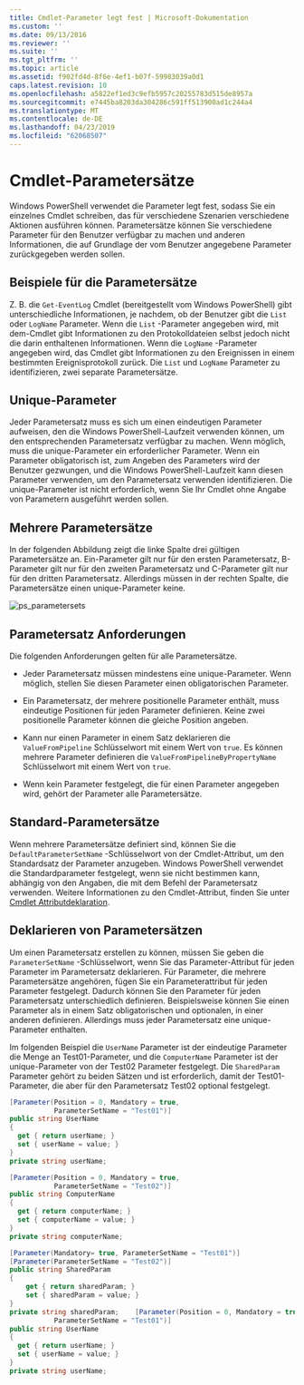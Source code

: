 ```yaml
---
title: Cmdlet-Parameter legt fest | Microsoft-Dokumentation
ms.custom: ''
ms.date: 09/13/2016
ms.reviewer: ''
ms.suite: ''
ms.tgt_pltfrm: ''
ms.topic: article
ms.assetid: f902fd4d-8f6e-4ef1-b07f-59983039a0d1
caps.latest.revision: 10
ms.openlocfilehash: a5822ef1ed3c9efb5957c20255783d515de8957a
ms.sourcegitcommit: e7445ba8203da304286c591ff513900ad1c244a4
ms.translationtype: MT
ms.contentlocale: de-DE
ms.lasthandoff: 04/23/2019
ms.locfileid: "62068507"
---
```

# <a name="cmdlet-parameter-sets"></a>Cmdlet-Parametersätze

Windows PowerShell verwendet die Parameter legt fest, sodass Sie ein einzelnes Cmdlet schreiben, das für verschiedene Szenarien verschiedene Aktionen ausführen können. Parametersätze können Sie verschiedene Parameter für den Benutzer verfügbar zu machen und anderen Informationen, die auf Grundlage der vom Benutzer angegebene Parameter zurückgegeben werden sollen.

## <a name="examples-of-parameter-sets"></a>Beispiele für die Parametersätze

Z. B. die `Get-EventLog` Cmdlet (bereitgestellt vom Windows PowerShell) gibt unterschiedliche Informationen, je nachdem, ob der Benutzer gibt die `List` oder `LogName` Parameter. Wenn die `List` -Parameter angegeben wird, mit dem-Cmdlet gibt Informationen zu den Protokolldateien selbst jedoch nicht die darin enthaltenen Informationen. Wenn die `LogName` -Parameter angegeben wird, das Cmdlet gibt Informationen zu den Ereignissen in einem bestimmten Ereignisprotokoll zurück. Die `List` und `LogName` Parameter zu identifizieren, zwei separate Parametersätze.

## <a name="unique-parameter"></a>Unique-Parameter

Jeder Parametersatz muss es sich um einen eindeutigen Parameter aufweisen, den die Windows PowerShell-Laufzeit verwenden können, um den entsprechenden Parametersatz verfügbar zu machen. Wenn möglich, muss die unique-Parameter ein erforderlicher Parameter. Wenn ein Parameter obligatorisch ist, zum Angeben des Parameters wird der Benutzer gezwungen, und die Windows PowerShell-Laufzeit kann diesen Parameter verwenden, um den Parametersatz verwenden identifizieren. Die unique-Parameter ist nicht erforderlich, wenn Sie Ihr Cmdlet ohne Angabe von Parametern ausgeführt werden sollen.

## <a name="multiple-parameter-sets"></a>Mehrere Parametersätze

In der folgenden Abbildung zeigt die linke Spalte drei gültigen Parametersätze an. Ein-Parameter gilt nur für den ersten Parametersatz, B-Parameter gilt nur für den zweiten Parametersatz und C-Parameter gilt nur für den dritten Parametersatz. Allerdings müssen in der rechten Spalte, die Parametersätze einen unique-Parameter keine.

![ps_parametersets](../media/ps-parametersets.gif)

## <a name="parameter-set-requirements"></a>Parametersatz Anforderungen

Die folgenden Anforderungen gelten für alle Parametersätze.

- Jeder Parametersatz müssen mindestens eine unique-Parameter. Wenn möglich, stellen Sie diesen Parameter einen obligatorischen Parameter.

- Ein Parametersatz, der mehrere positionelle Parameter enthält, muss eindeutige Positionen für jeden Parameter definieren. Keine zwei positionelle Parameter können die gleiche Position angeben.

- Kann nur einen Parameter in einem Satz deklarieren die `ValueFromPipeline` Schlüsselwort mit einem Wert von `true`. Es können mehrere Parameter definieren die `ValueFromPipelineByPropertyName` Schlüsselwort mit einem Wert von `true`.

- Wenn kein Parameter festgelegt, die für einen Parameter angegeben wird, gehört der Parameter alle Parametersätze.

## <a name="default-parameter-sets"></a>Standard-Parametersätze

Wenn mehrere Parametersätze definiert sind, können Sie die `DefaultParameterSetName` -Schlüsselwort von der Cmdlet-Attribut, um den Standardsatz der Parameter anzugeben. Windows PowerShell verwendet die Standardparameter festgelegt, wenn sie nicht bestimmen kann, abhängig von den Angaben, die mit dem Befehl der Parametersatz verwenden. Weitere Informationen zu den Cmdlet-Attribut, finden Sie unter [Cmdlet Attributdeklaration](./cmdlet-attribute-declaration.md).

## <a name="declaring-parameter-sets"></a>Deklarieren von Parametersätzen

Um einen Parametersatz erstellen zu können, müssen Sie geben die `ParameterSetName` -Schlüsselwort, wenn Sie das Parameter-Attribut für jeden Parameter im Parametersatz deklarieren. Für Parameter, die mehrere Parametersätze angehören, fügen Sie ein Parameterattribut für jeden Parameter festgelegt. Dadurch können Sie den Parameter für jeden Parametersatz unterschiedlich definieren. Beispielsweise können Sie einen Parameter als in einem Satz obligatorischen und optionalen, in einer anderen definieren. Allerdings muss jeder Parametersatz eine unique-Parameter enthalten.

Im folgenden Beispiel die `UserName` Parameter ist der eindeutige Parameter die Menge an Test01-Parameter, und die `ComputerName` Parameter ist der unique-Parameter von der Test02 Parameter festgelegt. Die `SharedParam` Parameter gehört zu beiden Sätzen und ist erforderlich, damit der Test01-Parameter, die aber für den Parametersatz Test02 optional festgelegt.

```csharp
[Parameter(Position = 0, Mandatory = true,
           ParameterSetName = "Test01")]
public string UserName
{
  get { return userName; }
  set { userName = value; }
}
private string userName;

[Parameter(Position = 0, Mandatory = true,
           ParameterSetName = "Test02")]
public string ComputerName
{
  get { return computerName; }
  set { computerName = value; }
}
private string computerName;

[Parameter(Mandatory= true, ParameterSetName = "Test01")]
[Parameter(ParameterSetName = "Test02")]
public string SharedParam
{
    get { return sharedParam; }
    set { sharedParam = value; }
}
private string sharedParam;    [Parameter(Position = 0, Mandatory = true,
           ParameterSetName = "Test01")]
public string UserName
{
  get { return userName; }
  set { userName = value; }
}
private string userName;
```